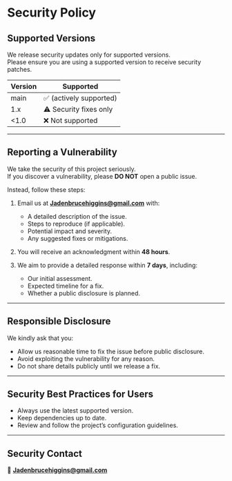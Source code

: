 # Security Policy

## Supported Versions
We release security updates only for supported versions.  
Please ensure you are using a supported version to receive security patches.

| Version | Supported          |
| ------- | ------------------ |
| main    | ✅ (actively supported) |
| 1.x     | ⚠️ Security fixes only |
| <1.0    | ❌ Not supported    |

---

## Reporting a Vulnerability
We take the security of this project seriously.  
If you discover a vulnerability, please **DO NOT** open a public issue.  

Instead, follow these steps:

1. Email us at **Jadenbrucehiggins@gmail.com** with:
   - A detailed description of the issue.
   - Steps to reproduce (if applicable).
   - Potential impact and severity.
   - Any suggested fixes or mitigations.

2. You will receive an acknowledgment within **48 hours**.  
3. We aim to provide a detailed response within **7 days**, including:
   - Our initial assessment.
   - Expected timeline for a fix.
   - Whether a public disclosure is planned.

---

## Responsible Disclosure
We kindly ask that you:
- Allow us reasonable time to fix the issue before public disclosure.  
- Avoid exploiting the vulnerability for any reason.  
- Do not share details publicly until we release a fix.  

---

## Security Best Practices for Users
- Always use the latest supported version.  
- Keep dependencies up to date.  
- Review and follow the project’s configuration guidelines.  

---

## Security Contact
📧 **Jadenbrucehiggins@gmail.com**  

